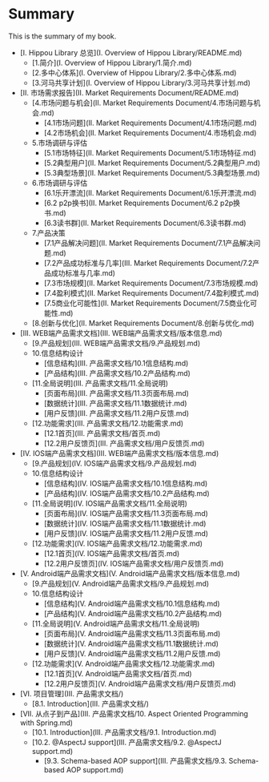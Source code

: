 # Summary

This is the summary of my book.

* [I. Hippou Library 总览](I. Overview of Hippou Library/README.md)
	* [1.简介](I. Overview of Hippou Library/1.简介.md)
	* [2.多中心体系](I. Overview of Hippou Library/2.多中心体系.md)
	* [3.河马共享计划](I. Overview of Hippou Library/3.河马共享计划.md)
* [II. 市场需求报告](II. Market Requirements Document/README.md)
	* [4.市场问题与机会](II. Market Requirements Document/4.市场问题与机会.md)
		* [4.1市场问题](II. Market Requirements Document/4.1市场问题.md)
		* [4.2市场机会](II. Market Requirements Document/4.市场机会.md)
	* 5.市场调研与评估
		* [5.1市场特征](II. Market Requirements Document/5.1市场特征.md)
		* [5.2典型用户](II. Market Requirements Document/5.2典型用户.md)
		* [5.3典型场景](II. Market Requirements Document/5.3典型场景.md)
	* 6.市场调研与评估
		* [6.1乐开漂流](II. Market Requirements Document/6.1乐开漂流.md)
		* [6.2 p2p换书](II. Market Requirements Document/6.2 p2p换书.md)
		* [6.3读书群](II. Market Requirements Document/6.3读书群.md)
	* 7.产品决策
		* [7.1产品解决问题](II. Market Requirements Document/7.1产品解决问题.md)
		* [7.2产品成功标准与几率](III. Market Requirements Document/7.2产品成功标准与几率.md)
		* [7.3市场规模](II. Market Requirements Document/7.3市场规模.md)
		* [7.4盈利模式](II. Market Requirements Document/7.4盈利模式.md)
		* [7.5商业化可能性](II. Market Requirements Document/7.5商业化可能性.md)
	* [8.创新与优化](II. Market Requirements Document/8.创新与优化.md)
* [III. WEB端产品需求文档](III. WEB端产品需求文档/版本信息.md)
	* [9.产品规划](III. WEB端产品需求文档/9.产品规划.md)
	* 10.信息结构设计
		* [信息结构](III. 产品需求文档/10.1信息结构.md)
		* [产品结构](III. 产品需求文档/10.2产品结构.md)
	* [11.全局说明](III. 产品需求文档/11.全局说明)
		* [页面布局](III. 产品需求文档/11.3页面布局.md)
		* [数据统计](III. 产品需求文档/11.1数据统计.md)
		* [用户反馈](III. 产品需求文档/11.2用户反馈.md)
	* [12.功能需求](III. 产品需求文档/12.功能需求.md)
		* [12.1首页](III. 产品需求文档/首页.md)
		* [12.2用户反馈页](III. 产品需求文档/用户反馈页.md)
* [IV. IOS端产品需求文档](III. WEB端产品需求文档/版本信息.md)
	* [9.产品规划](IV. IOS端产品需求文档/9.产品规划.md)
	* 10.信息结构设计
		* [信息结构](IV. IOS端产品需求文档/10.1信息结构.md)
		* [产品结构](IV. IOS端产品需求文档/10.2产品结构.md)
	* [11.全局说明](IV. IOS端产品需求文档/11.全局说明)
		* [页面布局](IV. IOS端产品需求文档/11.3页面布局.md)
		* [数据统计](IV. IOS端产品需求文档/11.1数据统计.md)
		* [用户反馈](IV. IOS端产品需求文档/11.2用户反馈.md)
	* [12.功能需求](IV. IOS端产品需求文档/12.功能需求.md)
		* [12.1首页](IV. IOS端产品需求文档/首页.md)
		* [12.2用户反馈页](IV. IOS端产品需求文档/用户反馈页.md)
* [V. Android端产品需求文档](V. Android端产品需求文档/版本信息.md)
	* [9.产品规划](V. Android端产品需求文档/9.产品规划.md)
	* 10.信息结构设计
		* [信息结构](V. Android端产品需求文档/10.1信息结构.md)
		* [产品结构](V. Android端产品需求文档/10.2产品结构.md)
	* [11.全局说明](V. Android端产品需求文档/11.全局说明)
		* [页面布局](V. Android端产品需求文档/11.3页面布局.md)
		* [数据统计](V. Android端产品需求文档/11.1数据统计.md)
		* [用户反馈](V. Android端产品需求文档/11.2用户反馈.md)
	* [12.功能需求](V. Android端产品需求文档/12.功能需求.md)
		* [12.1首页](V. Android端产品需求文档/首页.md)
		* [12.2用户反馈页](V. Android端产品需求文档/用户反馈页.md)
* [VI. 项目管理](III. 产品需求文档/)
	* [8.1. Introduction](III. 产品需求文档/)
* [VII. 从点子到产品](III. 产品需求文档/10. Aspect Oriented Programming with Spring.md)
	* [10.1. Introduction](III. 产品需求文档/9.1. Introduction.md)
	* [10.2. @AspectJ support](III. 产品需求文档/9.2. @AspectJ support.md)
		* [9.3. Schema-based AOP support](III. 产品需求文档/9.3. Schema-based AOP support.md)

